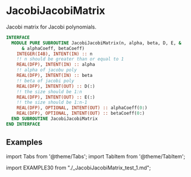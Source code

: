 # JacobiJacobiMatrix

Jacobi matrix for Jacobi polynomials.

```fortran
INTERFACE
  MODULE PURE SUBROUTINE JacobiJacobiMatrix(n, alpha, beta, D, E, &
      & alphaCoeff, betaCoeff)
    INTEGER(I4B), INTENT(IN) :: n
    !! n should be greater than or equal to 1
    REAL(DFP), INTENT(IN) :: alpha
    !! alpha of jacobu poly
    REAL(DFP), INTENT(IN) :: beta
    !! beta of jacobi poly
    REAL(DFP), INTENT(OUT) :: D(:)
    !! the size should be 1:n
    REAL(DFP), INTENT(OUT) :: E(:)
    !! the size should be 1:n-1
    REAL(DFP), OPTIONAL, INTENT(OUT) :: alphaCoeff(0:)
    REAL(DFP), OPTIONAL, INTENT(OUT) :: betaCoeff(0:)
  END SUBROUTINE JacobiJacobiMatrix
END INTERFACE
```

## Examples

import Tabs from '@theme/Tabs';
import TabItem from '@theme/TabItem';

<Tabs>
<TabItem value="example" label="️܀ See example">

import EXAMPLE30 from "./_JacobiJacobiMatrix_test_1.md";

<EXAMPLE30 />

</TabItem>

<TabItem value="close" label="↢ " default>

</TabItem>
</Tabs>
